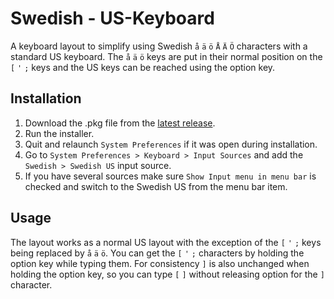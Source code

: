 # Swedish - US-Keyboard

A keyboard layout to simplify using Swedish `å` `ä` `ö` `Å` `Ä` `Ö` characters with a standard US keyboard. The `å` `ä` `ö` keys are put in their normal position on the `[` `'` `;` keys and the US keys can be reached using the option key.

## Installation
1. Download the .pkg file from the [latest release](https://github.com/solidfox/Swedish-US-Keyboard/releases/latest).
2. Run the installer.
3. Quit and relaunch `System Preferences` if it was open during installation.
4. Go to `System Preferences > Keyboard > Input Sources` and add the `Swedish > Swedish US` input source.
5. If you have several sources make sure `Show Input menu in menu bar` is checked and switch to the Swedish US from the menu bar item.

## Usage
The layout works as a normal US layout with the exception of the `[` `'` `;` keys being replaced by `å` `ä` `ö`. You can get the `[` `'` `;` characters by holding the option key while typing them. For consistency `]` is also unchanged when holding the option key, so you can type `[` `]` without releasing option for the `]` character.
